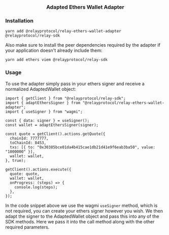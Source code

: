 <h3 align="center">Adapted Ethers Wallet Adapter</h3>

### Installation

```
yarn add @relayprotocol/relay-ethers-wallet-adapter @relayprotocol/relay-sdk
```

Also make sure to install the peer dependencies required by the adapter if your application doesn't already include them:

```
yarn add ethers viem @relayprotocol/relay-sdk
```

### Usage

To use the adapter simply pass in your ethers signer and receive a normalized AdaptedWallet object:

```
import { getClient } from "@relayprotocol/relay-sdk";
import { adaptEthersSigner } from "@relayprotocol/relay-ethers-wallet-adapter";
import { useSigner } from "wagmi";

const { data: signer } = useSigner();
const wallet = adaptEthersSigner(signer);

const quote = getClient().actions.getQuote({
  chainId: 7777777,
  toChainId: 8453,
  txs: [{ to: "0x30385bce01da4b415cae1db21d41e9f6eab3ba50", value: "1000000" }],
  wallet: wallet,
}, true);

getClient().actions.execute({
  quote: quote,
  wallet: wallet,
  onProgress: (steps) => {
    console.log(steps);
  },
});

```

In the code snippet above we use the wagmi `useSigner` method, which is not required, you can create your ethers signer however you wish. We then adapt the signer to the AdaptedWallet object and pass this into any of the SDK methods. Here we pass it into the call method along with the other required parameters.
